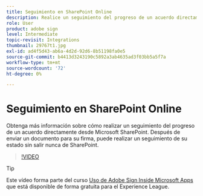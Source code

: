 ```yaml
---
title: Seguimiento en SharePoint Online
description: Realice un seguimiento del progreso de un acuerdo directamente desde Microsoft Sharepoint
role: User
product: adobe sign
level: Intermediate
topic-revisit: Integrations
thumbnail: 29767t1.jpg
exl-id: ad4f5d43-ab6a-4d2d-92d6-8b51198fa0e5
source-git-commit: b4413d3243190c5892a3ab4635ad3f03bb5a5f7a
workflow-type: tm+mt
source-wordcount: '72'
ht-degree: 0%

---
```


# Seguimiento en SharePoint Online

Obtenga más información sobre cómo realizar un seguimiento del progreso de un acuerdo directamente desde Microsoft SharePoint. Después de enviar un documento para su firma, puede realizar un seguimiento de su estado sin salir nunca de SharePoint.

>[!VIDEO](https://video.tv.adobe.com/v/29767t1?hidetitle=true)

>[!TIP]
>
>Este vídeo forma parte del curso [Uso de Adobe Sign Inside Microsoft Apps](https://experienceleague.adobe.com/?recommended=Sign-U-1-2020.2) que está disponible de forma gratuita para el Experience League.
